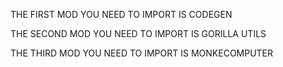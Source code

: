 THE FIRST MOD YOU NEED TO IMPORT IS CODEGEN

THE SECOND MOD YOU NEED TO IMPORT IS GORILLA UTILS

THE THIRD MOD YOU NEED TO IMPORT IS MONKECOMPUTER
